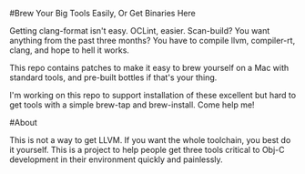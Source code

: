#Brew Your Big Tools Easily, Or Get Binaries Here

Getting clang-format isn't easy. OCLint, easier. Scan-build? You want anything from the past three months? You have to compile llvm, compiler-rt, clang, and hope to hell it works. 

This repo contains patches to make it easy to brew yourself on a Mac with standard tools, and pre-built bottles if that's your thing.

I'm working on this repo to support installation of these excellent but hard to get tools with a simple brew-tap and brew-install. Come help me!

#About

This is not a way to get LLVM. If you want the whole toolchain, you best do it yourself. This is a project to help people get three tools critical to Obj-C development in their environment quickly and painlessly.
